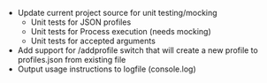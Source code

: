 - Update current project source for unit testing/mocking
	- Unit tests for JSON profiles
	- Unit tests for Process execution (needs mocking)
	- Unit tests for accepted arguments
- Add support for /addprofile switch that will create a new profile to profiles.json from existing file
- Output usage instructions to logfile (console.log)